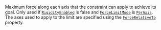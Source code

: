 Maximum force along each axis that the constraint can apply to achieve its
goal. Only used if [`RigidityEnabled`](https://create.roblox.com/docs/reference/engine/classes/AlignPosition#RigidityEnabled)
is false and [`ForceLimitMode`](https://create.roblox.com/docs/reference/engine/classes/AlignPosition#ForceLimitMode) is
[`PerAxis`](https://create.roblox.com/docs/reference/engine/enums/ForceLimitMode). The axes used to apply to the limit are
specified using the [`ForceRelativeTo`](https://create.roblox.com/docs/reference/engine/classes/AlignPosition#ForceRelativeTo)
property.